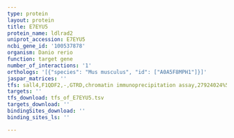 ```yaml
---
type: protein
layout: protein
title: E7EYU5
protein_name: ldlrad2
uniprot_accession: E7EYU5
ncbi_gene_id: '100537878'
organism: Danio rerio
function: target gene
number_of_interactions: '1'
orthologs: '[{"species": "Mus musculus", "id": ["A0A5F8MPH1"]}]'
jaspar_matrices: ''
tfs: sall4,F1QDF2,-,GTRD,chromatin immunoprecipitation assay,27924024%5Buid%5D,No
targets: ''
tfs_download: tfs_of_E7EYU5.tsv
targets_download: ''
bindingSites_download: ''
binding_sites_ls: ''

---
```

